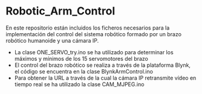 # Robotic_Arm_Control
En este repositorio están incluidos los ficheros necesarios para la implementación del control del sistema robótico formado por un brazo robótico humanoide y una cámara IP.
- La clase ONE_SERVO_try.ino se ha utilizado para determinar los máximos y mínimos de los 15 servomotores del brazo
- El control del brazo robótico se realiza a través de la plataforma Blynk, el código se encuentra en la clase BlynkArmControl.ino
- Para obtener la URL a través de la cual la cámara IP retransmite vídeo en tiempo real se ha utilizado la clase CAM_MJPEG.ino
